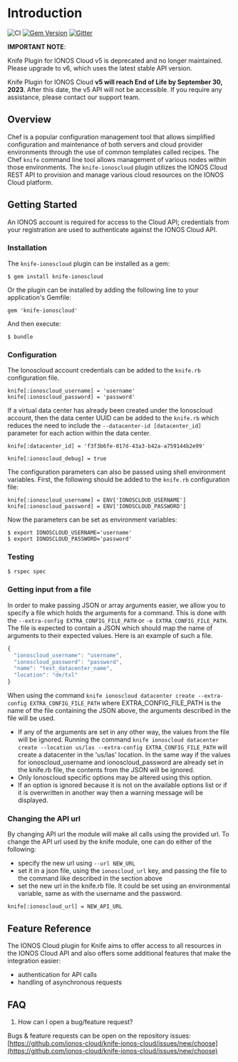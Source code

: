 # Introduction

![CI](https://github.com/ionos-cloud/knife-ionos-cloud/workflows/CI/badge.svg) [![Gem Version](https://badge.fury.io/rb/knife-ionoscloud.svg)](https://badge.fury.io/rb/knife-ionoscloud) [![Gitter](https://badges.gitter.im/ionos-cloud/sdk-general.png)](https://gitter.im/ionos-cloud/sdk-general)

**IMPORTANT NOTE**: 

Knife Plugin for IONOS Cloud v5 is deprecated and no longer maintained. Please upgrade to v6, which uses the latest stable API version. 

Knife Plugin for IONOS Cloud **v5 will reach End of Life by September 30, 2023**. After this date, the v5 API will not be accessible. If you require any assistance, please contact our support team.

## Overview

Chef is a popular configuration management tool that allows simplified configuration and maintenance of both servers and cloud provider environments through the use of common templates called recipes. The Chef `knife` command line tool allows management of various nodes within those environments. The `knife-ionoscloud` plugin utilizes the IONOS Cloud REST API to provision and manage various cloud resources on the IONOS Cloud platform.

## Getting Started

An IONOS account is required for access to the Cloud API; credentials from your registration are used to authenticate against the IONOS Cloud API.

### Installation

The `knife-ionoscloud` plugin can be installed as a gem:

```text
$ gem install knife-ionoscloud
```

Or the plugin can be installed by adding the following line to your application's Gemfile:

```text
gem 'knife-ionoscloud'
```

And then execute:

```text
$ bundle
```

### Configuration

The Ionoscloud account credentials can be added to the `knife.rb` configuration file.

```text
knife[:ionoscloud_username] = 'username'
knife[:ionoscloud_password] = 'password'
```

If a virtual data center has already been created under the Ionoscloud account, then the data center UUID can be added to the `knife.rb` which reduces the need to include the `--datacenter-id [datacenter_id]` parameter for each action within the data center.

```text
knife[:datacenter_id] = 'f3f3b6fe-017d-43a3-b42a-a759144b2e99'

knife[:ionoscloud_debug] = true
```

The configuration parameters can also be passed using shell environment variables. First, the following should be added to the `knife.rb` configuration file:

```text
knife[:ionoscloud_username] = ENV['IONOSCLOUD_USERNAME']
knife[:ionoscloud_password] = ENV['IONOSCLOUD_PASSWORD']
```

Now the parameters can be set as environment variables:

```text
$ export IONOSCLOUD_USERNAME='username'
$ export IONOSCLOUD_PASSWORD='password'
```

### Testing

```text
$ rspec spec
```

### Getting input from a file

In order to make passing JSON or array arguments easier, we allow you to specify a file which holds the arguments for a command. This is done with the `--extra-config EXTRA_CONFIG_FILE_PATH` or `-e EXTRA_CONFIG_FILE_PATH`. The file is expected to contain a JSON which should map the name of arguments to their expected values. Here is an example of such a file.

```javascript
{
  "ionoscloud_username": "username",
  "ionoscloud_password": "password",
  "name": "test_datacenter_name",
  "location": "de/txl"
}
```

When using the command `knife ionoscloud datacenter create --extra-config EXTRA_CONFIG_FILE_PATH` where EXTRA\_CONFIG\_FILE\_PATH is the name of the file containing the JSON above, the arguments described in the file will be used.

* If any of the arguments are set in any other way, the values from the file will be ignored. Running the command `knife ionoscloud datacenter create --location us/las --extra-config EXTRA_CONFIG_FILE_PATH` will create a datacenter in the 'us/las' location. In the same way if the values for ionoscloud\_username and ionoscloud\_password are already set in the knife.rb file, the contents from the JSON will be ignored.
* Only Ionoscloud specific options may be altered using this option.
* If an option is ignored because it is not on the available options list or if it is overwritten in another way then a warning message will be displayed.

### Changing the API url

By changing API url the module will make all calls using the provided url. To change the API url used by the knife module, one can do either of the following:
* specify the new url using `--url NEW_URL`
* set it in a json file, using the `ionoscloud_url` key, and passing the file to the command like described in the section above
* set the new url in the knife.rb file. It could be set using an environmental variable, same as with the username and the password.

```text
knife[:ionoscloud_url] = NEW_API_URL
```

## Feature Reference

The IONOS Cloud plugin for Knife aims to offer access to all resources in the IONOS Cloud API and also offers some additional features that make the integration easier:

* authentication for API calls
* handling of asynchronous requests 

## FAQ

1. How can I open a bug/feature request?

Bugs & feature requests can be open on the repository issues: [https://github.com/ionos-cloud/knife-ionos-cloud/issues/new/choose](https://github.com/ionos-cloud/knife-ionos-cloud/issues/new/choose)

